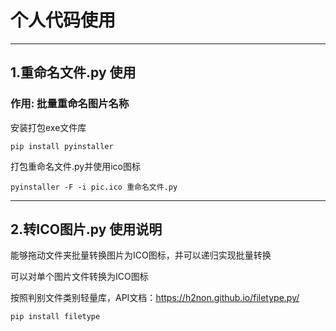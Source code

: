 # 个人代码使用  
***
## 1.重命名文件.py 使用
### 作用: 批量重命名图片名称
安装打包exe文件库
```
pip install pyinstaller
```
打包重命名文件.py并使用ico图标
```
pyinstaller -F -i pic.ico 重命名文件.py
```

***

## 2.转ICO图片.py 使用说明
能够拖动文件夹批量转换图片为ICO图标，并可以递归实现批量转换

可以对单个图片文件转换为ICO图标

按照判别文件类别轻量库，API文档：https://h2non.github.io/filetype.py/
```
pip install filetype
```

